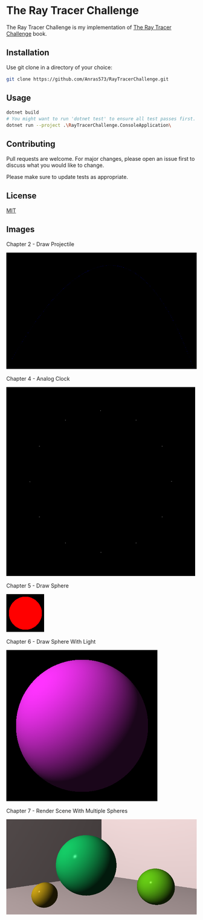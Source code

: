 # The Ray Tracer Challenge

The Ray Tracer Challenge is my implementation of [The Ray Tracer Challenge](https://pragprog.com/titles/jbtracer/the-ray-tracer-challenge/) book.

## Installation

Use git clone in a directory of your choice:

```bash
git clone https://github.com/Anras573/RayTracerChallenge.git
```

## Usage

```bash
dotnet build
# You might want to run 'dotnet test' to ensure all test passes first.
dotnet run --project .\RayTracerChallenge.ConsoleApplication\
```

## Contributing
Pull requests are welcome. For major changes, please open an issue first to discuss what you would like to change.

Please make sure to update tests as appropriate.

## License
[MIT](https://choosealicense.com/licenses/mit/)

## Images
Chapter 2 - Draw Projectile

![Chapter 2 - Draw Projectile](Images/Chapter%202%20-%20Draw%20Projectile.png)

Chapter 4 - Analog Clock

![Chapter 4 - Analog Clock](Images/Chapter%204%20-%20Analog%20Clock.png)

Chapter 5 - Draw Sphere

![Chapter 5 - Draw Sphere](Images/Chapter%205%20-%20Draw%20Sphere.png)

Chapter 6 - Draw Sphere With Light

![Chapter 6 - Draw Sphere With Light](Images/Chapter%206%20-%20Draw%20Sphere%20With%20Lights.png)

Chapter 7 - Render Scene With Multiple Spheres

![Chapter 7 - Render Scene With Multiple Spheres](Images/Chapter%207%20-%20Render%20scene%20with%20multiple%20spheres.png)